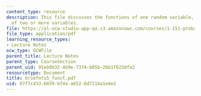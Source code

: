 ```yaml
---
content_type: resource
description: This file discusses the functions of one random variable, and function
  of two or more variables.
file: https://ol-ocw-studio-app-qa.s3.amazonaws.com/courses/1-151-probability-and-statistics-in-engineering-spring-2005/07f7c4336039bf4aa6526d711ba1e4e2_briefnts5_funct.pdf
file_type: application/pdf
learning_resource_types:
- Lecture Notes
ocw_type: OCWFile
parent_title: Lecture Notes
parent_type: CourseSection
parent_uid: 91eb0b32-4b9e-7374-b85b-2bb1f623dfa2
resourcetype: Document
title: briefnts5_funct.pdf
uid: 07f7c433-6039-bf4a-a652-6d711ba1e4e2
---
```

